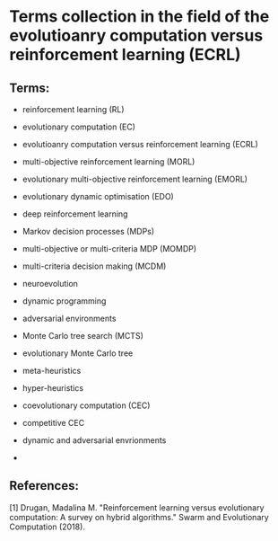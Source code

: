 # Terms collection in the field of the evolutioanry computation versus reinforcement learning (ECRL)

## Terms:

* reinforcement learning (RL)

* evolutionary computation (EC)

* evolutioanry computation versus reinforcement learning (ECRL)

* multi-objective reinforcement learning (MORL)

* evolutionary multi-objective reinforcement learning (EMORL)

* evolutionary dynamic optimisation (EDO)

* deep reinforcement learning 

* Markov decision processes (MDPs)

* multi-objective or multi-criteria MDP (MOMDP)

* multi-criteria decision making (MCDM)

* neuroevolution

* dynamic programming

* adversarial environments

* Monte Carlo tree search (MCTS)

* evolutionary Monte Carlo tree

* meta-heuristics

* hyper-heuristics

* coevolutionary computation (CEC)

* competitive CEC

* dynamic and adversarial envrionments

* 


## References:

[1] Drugan, Madalina M. "Reinforcement learning versus evolutionary computation: A survey on hybrid algorithms." Swarm and Evolutionary Computation (2018).
